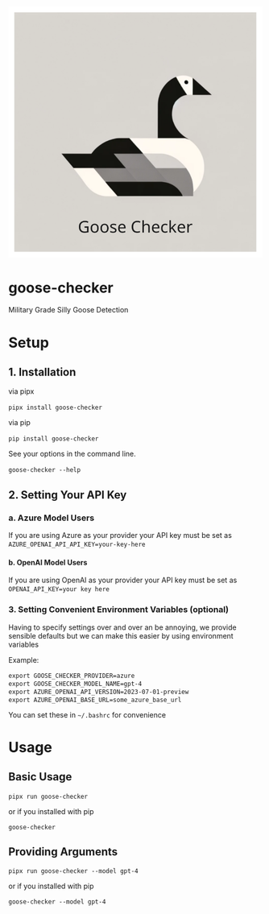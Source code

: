 ![goose checker logo](https://raw.githubusercontent.com/AdamPaslawski/goose-checker/main/assets/goose_checker.svg)

# goose-checker
Military Grade Silly Goose Detection


# Setup

## 1. Installation

via pipx

`pipx install goose-checker`

via pip

`pip install goose-checker`

See your options in the command line.

`goose-checker --help`

## 2. Setting Your API Key

### a. Azure Model Users
If you are using Azure as your provider your API key must be set as
`AZURE_OPENAI_API_API_KEY=your-key-here`

#### b. OpenAI Model Users
If you are using OpenAI as your provider your API key must be set as
`OPENAI_API_KEY=your key here`

### 3. Setting Convenient Environment Variables (optional)
Having to specify settings over and over an be annoying, we provide sensible defaults but we can make this easier by using environment variables

Example:
```
export GOOSE_CHECKER_PROVIDER=azure
export GOOSE_CHECKER_MODEL_NAME=gpt-4
export AZURE_OPENAI_API_VERSION=2023-07-01-preview
export AZURE_OPENAI_BASE_URL=some_azure_base_url
```

You can set these in `~/.bashrc` for convenience


# Usage

## Basic Usage
```
pipx run goose-checker
```
or if you installed with pip

```
goose-checker
```

## Providing Arguments
```
pipx run goose-checker --model gpt-4
```
or if you installed with pip

```
goose-checker --model gpt-4
```